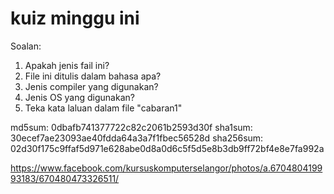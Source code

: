 # kuiz minggu ini

Soalan:

1. Apakah jenis fail ini?
2. File ini ditulis dalam bahasa apa?
3. Jenis compiler yang digunakan?
4. Jenis OS yang digunakan?
5. Teka kata laluan dalam file "cabaran1"

md5sum: 0dbafb741377722c82c2061b2593d30f
sha1sum: 30ecef7ae23093ae40fdda64a3a7f1fbec56528d
sha256sum: 02d30f175c9ffaf5d971e628abe0d8a0d6c5f5d5e8b3db9ff72bf4e8e7fa992a

https://www.facebook.com/kursuskomputerselangor/photos/a.670480419993183/670480473326511/
